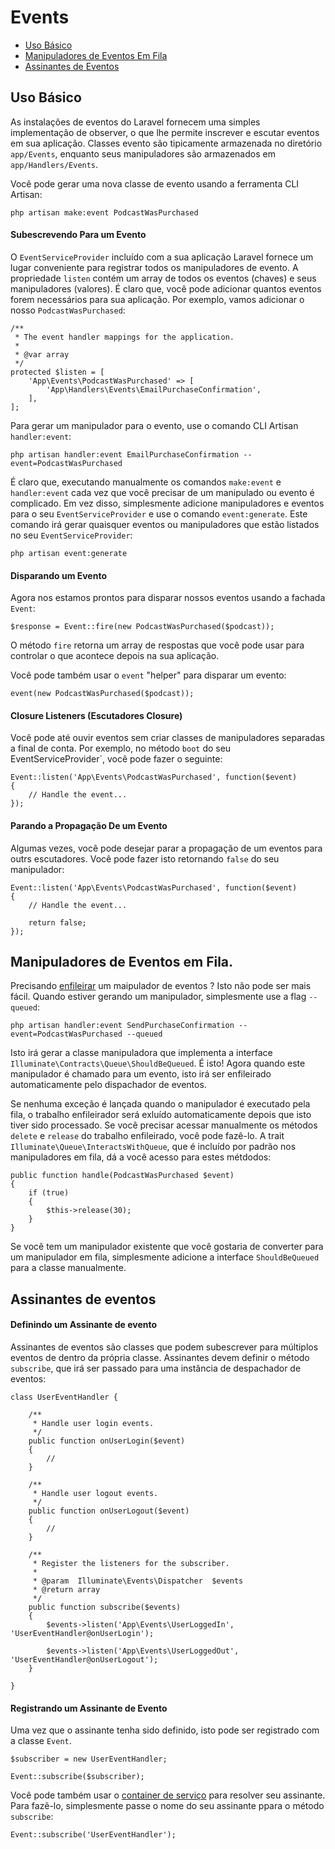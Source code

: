# Events

- [Uso Básico](#basic-usage)
- [Manipuladores de Eventos Em Fila](#queued-event-handlers)
- [Assinantes de Eventos](#event-subscribers)

<a name="basic-usage"></a>
## Uso Básico

As instalações de eventos do Laravel fornecem uma simples implementação de observer, o que lhe permite inscrever e escutar eventos em sua aplicação. Classes evento são tipicamente armazenada no diretório  `app/Events`, enquanto seus manipuladores são armazenados em `app/Handlers/Events`.

Você pode gerar uma nova classe de evento usando a ferramenta CLI Artisan:

	php artisan make:event PodcastWasPurchased

#### Subescrevendo Para um Evento

O `EventServiceProvider` incluído com a sua aplicação Laravel fornece um lugar conveniente para registrar todos os manipuladores de evento. A propriedade `listen` contém um array de todos os eventos (chaves) e seus manipuladores (valores). É claro que, você pode adicionar quantos eventos forem necessários para sua aplicação. Por exemplo, vamos adicionar o nosso `PodcastWasPurchased`:

	/**
	 * The event handler mappings for the application.
	 *
	 * @var array
	 */
	protected $listen = [
		'App\Events\PodcastWasPurchased' => [
			'App\Handlers\Events\EmailPurchaseConfirmation',
		],
	];

Para gerar um manipulador para o evento, use o comando CLI Artisan `handler:event`:

	php artisan handler:event EmailPurchaseConfirmation --event=PodcastWasPurchased

É claro que, executando manualmente os comandos `make:event` e `handler:event` cada vez que você precisar de um manipulado ou evento é complicado. Em vez disso, simplesmente adicione manipuladores e eventos para o seu  `EventServiceProvider` e use o comando `event:generate`. Este comando irá gerar quaisquer eventos ou manipuladores que estão listados no seu `EventServiceProvider`:

	php artisan event:generate

#### Disparando um Evento

Agora nos estamos prontos para disparar nossos eventos usando a fachada `Event`:

	$response = Event::fire(new PodcastWasPurchased($podcast));

O método `fire` retorna um array de respostas que você pode usar para controlar o que acontece depois na sua aplicação. 

Você pode também usar o `event` "helper" para disparar um evento:

	event(new PodcastWasPurchased($podcast));

#### Closure Listeners (Escutadores Closure)

Você pode até ouvir eventos sem criar classes de manipuladores separadas a final de conta. Por exemplo, no método `boot` do seu EventServiceProvider`, você pode fazer o seguinte:

	Event::listen('App\Events\PodcastWasPurchased', function($event)
	{
		// Handle the event...
	});

#### Parando a Propagação De um Evento

Algumas vezes, você pode desejar parar a propagação de um eventos para outrs escutadores. Você pode fazer isto retornando `false` do seu manipulador:

	Event::listen('App\Events\PodcastWasPurchased', function($event)
	{
		// Handle the event...

		return false;
	});

<a name="queued-event-handlers"></a>
## Manipuladores de Eventos em Fila.

Precisando [enfileirar](/docs/{{version}}/queues) um maipulador de eventos ? Isto não pode ser mais fácil. Quando estiver gerando um manipulador, simplesmente use a flag  `--queued`:

	php artisan handler:event SendPurchaseConfirmation --event=PodcastWasPurchased --queued

Isto irá gerar a classe manipuladora que implementa a interface `Illuminate\Contracts\Queue\ShouldBeQueued`. É isto! Agora quando este manipulador é chamado para um evento, isto irá ser enfileirado automaticamente pelo dispachador de eventos.

Se nenhuma exceção é lançada quando o manipulador é executado pela fila, o trabalho enfileirador será exluído automaticamente depois que isto tiver sido processado. Se você precisar acessar manualmente os métodos `delete` e `release` do trabalho enfileirado, você pode fazê-lo. A trait `Illuminate\Queue\InteractsWithQueue`, que é incluído por padrão nos manipuladores em fila, dá a você acesso para estes métdodos:

	public function handle(PodcastWasPurchased $event)
	{
		if (true)
		{
			$this->release(30);
		}
	}

Se você tem um manipulador existente que você gostaria de converter para um manipulador em fila, simplesmente adicione a interface `ShouldBeQueued` para a classe manualmente. 

<a name="event-subscribers"></a>
## Assinantes de eventos

#### Definindo um Assinante de evento 

Assinantes de eventos são classes que podem subescrever para múltiplos eventos de dentro da própria classe. Assinantes devem definir o método `subscribe`, que irá ser passado para uma instância de despachador de eventos:

	class UserEventHandler {

		/**
		 * Handle user login events.
		 */
		public function onUserLogin($event)
		{
			//
		}

		/**
		 * Handle user logout events.
		 */
		public function onUserLogout($event)
		{
			//
		}

		/**
		 * Register the listeners for the subscriber.
		 *
		 * @param  Illuminate\Events\Dispatcher  $events
		 * @return array
		 */
		public function subscribe($events)
		{
			$events->listen('App\Events\UserLoggedIn', 'UserEventHandler@onUserLogin');

			$events->listen('App\Events\UserLoggedOut', 'UserEventHandler@onUserLogout');
		}

	}

#### Registrando um Assinante de Evento 

Uma vez que o assinante tenha sido definido, isto pode ser registrado com a classe `Event`.

	$subscriber = new UserEventHandler;

	Event::subscribe($subscriber);

Você pode também usar o [container de serviço](/docs/{{version}}/container) para resolver seu assinante. Para fazê-lo, simplesmente passe o nome do seu assinante ppara o método `subscribe`:

	Event::subscribe('UserEventHandler');

